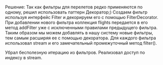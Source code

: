 
Решение:
Так как фильтры для перелетов редко применяются по одному, решил использовать паттерн Декоратор;)
Создаем фильтр используя интерфейс Filter и декорируем его с помощью FilterDecorator. 
При добавлении нового фильтра коллекция flights передается в его метод addFilter уже с исключенными правилами
предыдущего фильтра.
Таким образом мы можем добавлять в нашу систему новые фильтры, тем самым расширяя ее с помощью декоратора.
Для каждого фильтра использовал stream и его замечательный промежуточный метод filter().

Убрал бесполезную итерацию из фильтров. Реализовал доступ по индексу в stream.